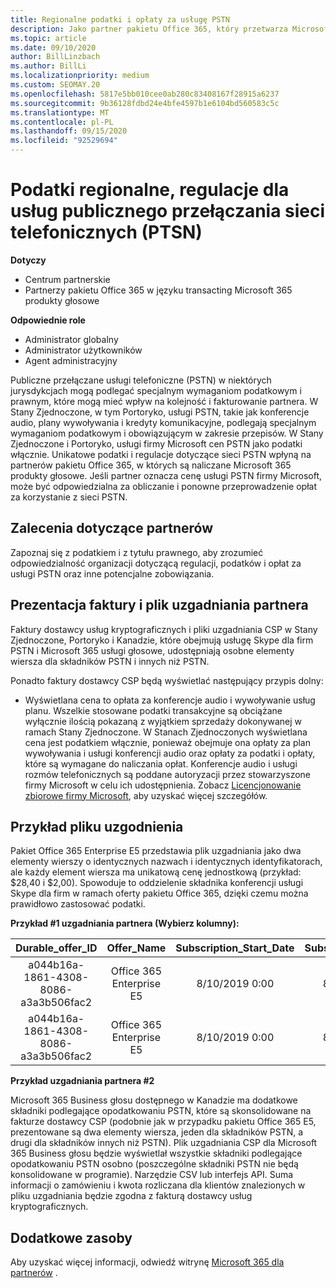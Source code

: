 ```yaml
---
title: Regionalne podatki i opłaty za usługę PSTN
description: Jako partner pakietu Office 365, który przetwarza Microsoft 365 produkty głosowe, mogą podlegać regionalne podatki, opłaty lub wymagania prawne dotyczące usług PSTN.
ms.topic: article
ms.date: 09/10/2020
author: BillLinzbach
ms.author: BillLi
ms.localizationpriority: medium
ms.custom: SEOMAY.20
ms.openlocfilehash: 5817e5bb010cee0ab280c83408167f28915a6237
ms.sourcegitcommit: 9b36128fdbd24e4bfe4597b1e6104bd560583c5c
ms.translationtype: MT
ms.contentlocale: pl-PL
ms.lasthandoff: 09/15/2020
ms.locfileid: "92529694"
---
```

# <a name="regional-taxes-regulations-for-public-switched-telephone-network-ptsn-services"></a>Podatki regionalne, regulacje dla usług publicznego przełączania sieci telefonicznych (PTSN)

**Dotyczy**

- Centrum partnerskie
- Partnerzy pakietu Office 365 w języku transacting Microsoft 365 produkty głosowe

**Odpowiednie role**
-    Administrator globalny
-    Administrator użytkowników
-    Agent administracyjny

Publiczne przełączane usługi telefoniczne (PSTN) w niektórych jurysdykcjach mogą podlegać specjalnym wymaganiom podatkowym i prawnym, które mogą mieć wpływ na kolejność i fakturowanie partnera. W Stany Zjednoczone, w tym Portoryko, usługi PSTN, takie jak konferencje audio, plany wywoływania i kredyty komunikacyjne, podlegają specjalnym wymaganiom podatkowym i obowiązującym w zakresie przepisów. W Stany Zjednoczone i Portoryko, usługi firmy Microsoft cen PSTN jako podatki włącznie.  Unikatowe podatki i regulacje dotyczące sieci PSTN wpłyną na partnerów pakietu Office 365, w których są naliczane Microsoft 365 produkty głosowe.  Jeśli partner oznacza cenę usługi PSTN firmy Microsoft, może być odpowiedzialna za obliczanie i ponowne przeprowadzenie opłat za korzystanie z sieci PSTN.

## <a name="partner-recommendations"></a>Zalecenia dotyczące partnerów

Zapoznaj się z podatkiem i z tytułu prawnego, aby zrozumieć odpowiedzialność organizacji dotyczącą regulacji, podatków i opłat za usługi PSTN oraz inne potencjalne zobowiązania.

## <a name="invoice-presentation-and-partner-reconciliation-file"></a>Prezentacja faktury i plik uzgadniania partnera

Faktury dostawcy usług kryptograficznych i pliki uzgadniania CSP w Stany Zjednoczone, Portoryko i Kanadzie, które obejmują usługę Skype dla firm PSTN i Microsoft 365 usługi głosowe, udostępniają osobne elementy wiersza dla składników PSTN i innych niż PSTN.

Ponadto faktury dostawcy CSP będą wyświetlać następujący przypis dolny:

* Wyświetlana cena to opłata za konferencje audio i wywoływanie usług planu.  Wszelkie stosowane podatki transakcyjne są obciążane wyłącznie ilością pokazaną z wyjątkiem sprzedaży dokonywanej w ramach Stany Zjednoczone.  W Stanach Zjednoczonych wyświetlana cena jest podatkiem włącznie, ponieważ obejmuje ona opłaty za plan wywoływania i usługi konferencji audio oraz opłaty za podatki i opłaty, które są wymagane do naliczania opłat.  Konferencje audio i usługi rozmów telefonicznych są poddane autoryzacji przez stowarzyszone firmy Microsoft w celu ich udostępnienia.  Zobacz [Licencjonowanie zbiorowe firmy Microsoft](https://go.microsoft.com/fwlink/?LinkId=690247), aby uzyskać więcej szczegółów.

## <a name="reconciliation-file-example"></a>Przykład pliku uzgodnienia

Pakiet Office 365 Enterprise E5 przedstawia plik uzgadniania jako dwa elementy wierszy o identycznych nazwach i identycznych identyfikatorach, ale każdy element wiersza ma unikatową cenę jednostkową (przykład: $28,40 i $2,00). Spowoduje to oddzielenie składnika konferencji usługi Skype dla firm w ramach oferty pakietu Office 365, dzięki czemu można prawidłowo zastosować podatki.

**Przykład #1 uzgadniania partnera (Wybierz kolumny):**

|**Durable_offer_ID**|**Offer_Name**|**Subscription_Start_Date**|**Subscription_End_Date**|**Charge_Start_Date**|**Charge_End_Date**|**Charge_Type**|**Unit_Price**|
|:----:|:----:|:----:|:----:|:----:|:----:|:----:|:----:|
|a044b16a-1861-4308-8086-a3a3b506fac2   |Office 365 Enterprise E5   |8/10/2019 0:00   |8/11/2019 0:00   |8/11/2019 0:00|9/10/2019 0:00   |Opłata za cykl   |28,40   |
|a044b16a-1861-4308-8086-a3a3b506fac2   |Office 365 Enterprise E5   |8/10/2019 0:00   |8/11/2019 0:00   |8/11/2019 0:00   |9/10/2019 0:00   |Opłata za cykl   |2,00   |

**Przykład uzgadniania partnera #2**

Microsoft 365 Business głosu dostępnego w Kanadzie ma dodatkowe składniki podlegające opodatkowaniu PSTN, które są skonsolidowane na fakturze dostawcy CSP (podobnie jak w przypadku pakietu Office 365 E5, prezentowane są dwa elementy wiersza, jeden dla składników PSTN, a drugi dla składników innych niż PSTN).  Plik uzgadniania CSP dla Microsoft 365 Business głosu będzie wyświetlał wszystkie składniki podlegające opodatkowaniu PSTN osobno (poszczególne składniki PSTN nie będą konsolidowane w programie). Narzędzie CSV lub interfejs API.  Suma informacji o zamówieniu i kwota rozliczana dla klientów znalezionych w pliku uzgadniania będzie zgodna z fakturą dostawcy usług kryptograficznych.

## <a name="additional-resources"></a>Dodatkowe zasoby
Aby uzyskać więcej informacji, odwiedź witrynę [Microsoft 365 dla partnerów](https://www.microsoft.com/microsoft-365/partners/) .

